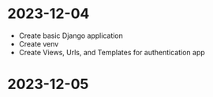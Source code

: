 # 2023-12-04 
- Create basic Django application
- Create venv 
- Create Views, Urls, and Templates for authentication app
  
# 2023-12-05 
